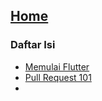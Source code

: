 
## [Home](https://ainandoo.github.io/presentasi/)

### Daftar Isi

- [Memulai Flutter](https://github.com/ainandoo/presentasi/blob/main/flutter.md)
- [Pull Request 101](https://github.com/ainandoo/presentasi/blob/main/pull-request-101.md)
- []()
